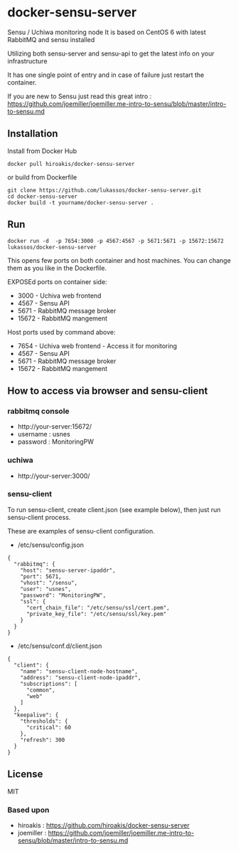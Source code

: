 # docker-sensu-server

Sensu / Uchiwa monitoring node
It is based on CentOS 6 with latest RabbitMQ and sensu installed

Utilizing both sensu-server and sensu-api to get the latest info on your infrastructure

It has one single point of entry and in case of failure just restart the container. 

If you are new to Sensu just read this great intro : https://github.com/joemiller/joemiller.me-intro-to-sensu/blob/master/intro-to-sensu.md
                                                     
 
## Installation

Install from Docker Hub

```
docker pull hiroakis/docker-sensu-server
```

or build from Dockerfile

```
git clone https://github.com/lukassos/docker-sensu-server.git
cd docker-sensu-server
docker build -t yourname/docker-sensu-server .
```

## Run

```
docker run -d  -p 7654:3000 -p 4567:4567 -p 5671:5671 -p 15672:15672 lukassos/docker-sensu-server
```
This opens few ports on both container and host machines. 
You can change them as you like in the Dockerfile.
  
EXPOSEd ports on container side:
* 3000 - Uchiva web frontend
* 4567 - Sensu API
* 5671 - RabbitMQ message broker
* 15672 - RabbitMQ mangement 

Host ports used by command above: 
* 7654 - Uchiva web frontend - Access it for monitoring
* 4567 - Sensu API
* 5671 - RabbitMQ message broker
* 15672 - RabbitMQ mangement 

## How to access via browser and sensu-client

### rabbitmq console

* http://your-server:15672/
* username : usnes
* password : MonitoringPW

### uchiwa

* http://your-server:3000/

### sensu-client

To run sensu-client, create client.json (see example below), then just run sensu-client process.

These are examples of sensu-client configuration.

* /etc/sensu/config.json

```
{
  "rabbitmq": {
    "host": "sensu-server-ipaddr",
    "port": 5671,
    "vhost": "/sensu",
    "user": "usnes",
    "password": "MonitoringPW",
    "ssl": {
      "cert_chain_file": "/etc/sensu/ssl/cert.pem",
      "private_key_file": "/etc/sensu/ssl/key.pem"
    }
  }
}
```

* /etc/sensu/conf.d/client.json

```
{
  "client": {
    "name": "sensu-client-node-hostname",
    "address": "sensu-client-node-ipaddr",
    "subscriptions": [
      "common",
      "web"
    ]
  },
  "keepalive": {
    "thresholds": {
      "critical": 60
    },
    "refresh": 300
  }
}
```


## License

MIT


### Based upon
* hiroakis :  https://github.com/hiroakis/docker-sensu-server
* joemiller : https://github.com/joemiller/joemiller.me-intro-to-sensu/blob/master/intro-to-sensu.md
